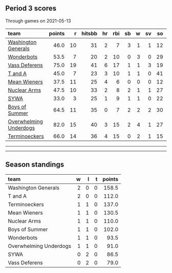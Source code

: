 

## Period 3 scores

Through games on 2021-05-13


|team                                              | points|  r| hitsbb| hr| rbi| sb|  w| sv| so|   era|  whip|
|:-------------------------------------------------|------:|--:|------:|--:|---:|--:|--:|--:|--:|-----:|-----:|
|[Washington Generals](./washingtongenerals)       |   46.0| 10|     31|  2|   7|  3|  1|  1| 12| 2.512| 1.535|
|[Wonderbots](./wonderbots)                        |   53.5|  7|     20|  2|  10|  0|  3|  0| 29| 0.351| 1.091|
|[Vass Deferens](./vassdeferens)                   |   75.0| 19|     41|  6|  17|  1|  1|  3| 19| 3.789| 1.263|
|[T and A](./tanda)                                |   45.0|  7|     23|  3|  10|  1|  1|  0| 41| 5.010| 1.299|
|[Mean Wieners](./meanwieners)                     |   37.5| 11|     25|  4|   6|  0|  0|  0| 12| 4.500| 1.200|
|[Nuclear Arms](./nucleararms)                     |   47.5| 10|     33|  2|   8|  2|  1|  1| 27| 5.162| 1.412|
|[SYWA](./sywa)                                    |   33.0|  3|     25|  1|   9|  1|  1|  0| 22| 4.714| 1.524|
|[Boys of Summer](./boysofsummer)                  |   64.5| 11|     35|  0|   7|  2|  2|  2| 30| 3.894| 1.067|
|[Overwhelming Underdogs](./overwhelmingunderdogs) |   82.0| 15|     40|  3|  15|  2|  4|  1| 27| 2.213| 0.787|
|[Terminoeckers](./terminoeckers)                  |   66.0| 14|     36|  4|  15|  0|  2|  1| 15| 0.643| 1.286|

* * *
* * *

## Season standings


|team                   |  w|  l|  t| points|
|:----------------------|--:|--:|--:|------:|
|Washington Generals    |  2|  0|  0|  158.5|
|T and A                |  2|  0|  0|  112.0|
|Terminoeckers          |  1|  1|  0|  137.0|
|Mean Wieners           |  1|  1|  0|  130.5|
|Nuclear Arms           |  1|  1|  0|  110.0|
|Boys of Summer         |  1|  1|  0|  102.0|
|Wonderbots             |  1|  1|  0|   93.5|
|Overwhelming Underdogs |  1|  1|  0|   91.0|
|SYWA                   |  0|  2|  0|   86.5|
|Vass Deferens          |  0|  2|  0|   79.0|


